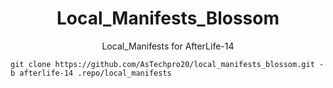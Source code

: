 <h1 align="center" id="title">Local_Manifests_Blossom</h1>
<p align="center" id="description">Local_Manifests for AfterLife-14 </p>

```
git clone https://github.com/AsTechpro20/local_manifests_blossom.git -b afterlife-14 .repo/local_manifests
```

